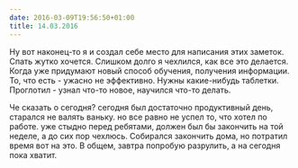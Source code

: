 ```yaml
---
date: 2016-03-09T19:56:50+01:00
title: 14.03.2016
---
```


Ну вот наконец-то я и создал себе место для написания этих заметок. Спать жутко хочется. Слишком долго я чехлился, как все это делается. Когда уже придумают новый способ обучения, получения информации. То, что есть - ужасно не эффективно. Нужны какие-нибудь таблетки. Проглотил - узнал что-то новое, научился что-то делать. 

Че сказать о сегодня? сегодня был достаточно продуктивный день, старался не валять ваньку. но все равно не успел то, что хотел по работе. уже стыдно перед ребятами, должен был бы закончить на той неделе, а до сих пор чехлюсь. Собирался закончить дома, но потратил время вот на это. В общем, завтра попробую разрулить, а на сегодня пока хватит. 